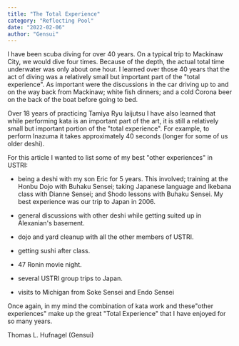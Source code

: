 ```yaml
---
title: "The Total Experience"
category: "Reflecting Pool"
date: "2022-02-06"
author: "Gensui"
---
```


I have been scuba diving for over 40 years. On a typical trip to Mackinaw City, we would dive four times. Because of the depth, the actual total time underwater was only about one hour. I learned over those 40 years that the act of diving was a relatively small but important part of the "total experience". As important were the discussions in the car driving up to and on the way back from Mackinaw; white fish dinners; and a cold Corona beer on the back of the boat before going to bed.

Over 18 years of practicing Tamiya Ryu Iaijutsu I have also learned that while performing kata is an important part of the art, it is still a relatively small but important portion of the "total experience". For example, to perform Inazuma it takes approximately 40 seconds (longer for some of us older deshi).

For this article I wanted to list some of my best "other experiences" in USTRI:

- being a deshi with my son Eric for 5 years. This involved; training at the Honbu Dojo with Buhaku Sensei; taking Japanese language and Ikebana class with Dianne Sensei; and Shodo lessons with Buhaku Sensei. My best experience was our trip to Japan in 2006.

- general discussions with other deshi while getting suited up in Alexanian's basement.

- dojo and yard cleanup with all the other members of USTRI.

- getting sushi after class.

- 47 Ronin movie night.

- several USTRI group trips to Japan.

- visits to Michigan from Soke Sensei and Endo Sensei

Once again, in my mind the combination of kata work and these"other experiences" make up the great "Total Experience" that I have enjoyed for so many years.

Thomas L. Hufnagel (Gensui)
